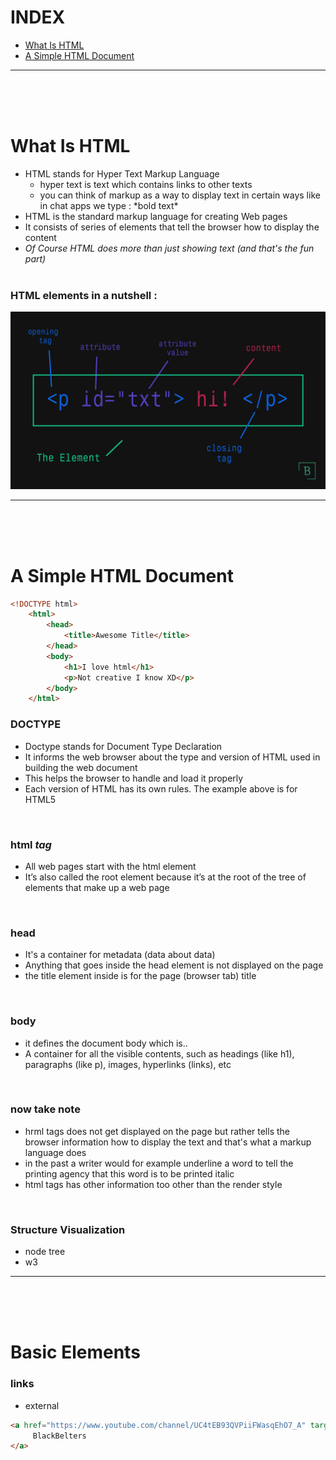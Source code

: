 # INDEX
- [What Is HTML](#l1)
- [A Simple HTML Document](#l2)
___
<br><br><br>


# <span id="l1">What Is HTML</span>
- HTML stands for Hyper Text Markup Language
    - hyper text is text which contains links to other texts
    - you can think of markup as a way to display text in certain ways like in chat apps we type : \*bold text\* 
- HTML is the standard markup language for creating Web pages
- It consists of series of elements that tell the browser how to display the content
- _Of Course HTML does more than just showing text (and that's the fun part)_
<br><br>
### HTML elements in a nutshell :
![HTML elements in a nutshell](https://raw.githubusercontent.com/blackbeltdevelopers/cheatsheats/main/assets/md-pics/html-element.jpg)
___
<br><br><br>

# <span id="l2">A Simple HTML Document</span>
```HTML
<!DOCTYPE html>
    <html>
        <head>
            <title>Awesome Title</title>
        </head>
        <body>
            <h1>I love html</h1>
            <p>Not creative I know XD</p>
        </body>
    </html>
```
### DOCTYPE
- Doctype stands for Document Type Declaration
- It informs the web browser about the type and version of HTML used in building the web document
- This helps the browser to handle and load it properly
- Each version of HTML has its own rules. The example above is for HTML5
<br>

### html _tag_

- All web pages start with the html element
- It’s also called the root element because it’s at the root of the tree of elements that make up a web page
<br>

### head

- It's a container for metadata (data about data)
- Anything that goes inside the head element is not displayed on the page
- the title element inside is for the page (browser tab) title
<br>

### body

- it defines the document body which is..
- A container for all the visible contents, such as headings (like h1), paragraphs (like p), images, hyperlinks (links), etc
<br>

### now take note

- hrml tags does not get displayed on the page but rather tells the browser information how to display the text and that's what a markup language does
- in the past a writer would for example underline a word to tell the printing agency that this word is to be printed italic
- html tags has other information too other than the render style
<br>

### Structure Visualization

- node tree
- w3
___
<br><br><br>

# Basic Elements

### links

- external
```HTML
<a href="https://www.youtube.com/channel/UC4tEB93QVPiiFWasqEhO7_A" target="_blank">
     BlackBelters
</a>
```

